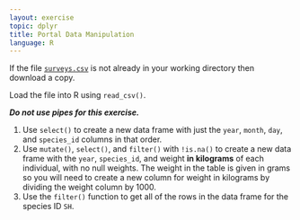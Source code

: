 ```yaml
---
layout: exercise
topic: dplyr
title: Portal Data Manipulation
language: R
---
```


If the file [`surveys.csv`](https://ndownloader.figshare.com/files/2292172) is not already in your working directory then download a copy.

Load the file into R using `read_csv()`.

***Do not use pipes for this exercise.***

1. Use `select()` to create a new data frame with just the `year`, `month`,
   `day`, and `species_id` columns in that order.
2. Use `mutate()`, `select()`, and `filter()` with `!is.na()` to create a new
   data frame with
   the `year`, `species_id`, and weight **in kilograms** of each individual,
   with no null weights. The weight in the table is given in grams so you will
   need to create a new column for weight in kilograms by dividing the weight column by 1000.
3. Use the `filter()` function to get all of the rows in the data frame for the
   species ID `SH`.
